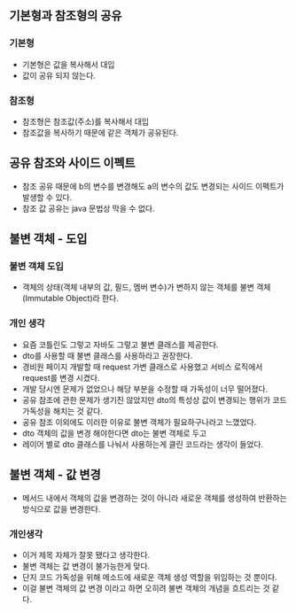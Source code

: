 ## 기본형과 참조형의 공유
### 기본형
- 기본형은 값을 복사해서 대입
- 값이 공유 되지 않는다.

### 참조형
- 참조형은 참조값(주소)를 복사해서 대입
- 참조값을 복사하기 때문에 같은 객체가 공유된다.

## 공유 참조와 사이드 이펙트
- 참조 공유 때문에 b의 변수를 변경해도 a의 변수의 값도 변경되는 사이드 이펙트가 발생할 수 있다.
- 참조 값 공유는 java 문법상 막을 수 없다.

## 불변 객체 - 도입
### 불변 객체 도입
- 객체의 상태(객체 내부의 값, 필드, 멤버 변수)가 변하지 않는 객체를 불변 객체(Immutable Object)라 한다.

### 개인 생각
- 요즘 코틀린도 그렇고 자바도 그렇고 불변 클래스를 제공한다.
- dto를 사용할 때 불변 클래스를 사용하라고 권장한다.
- 경비원 페이지 개발할 때 request 가변 클래스로 사용했고 서비스 로직에서 request를 변경 시켰다.
- 개발 당시엔 문제가 없었으나 해당 부분을 수정할 때 가독성이 너무 떨어졌다.
- 공유 참조에 관한 문제가 생기진 않았지만 dto의 특성상 값이 변경되는 행위가 코드 가독성을 해치는 것 같다.
- 공유 참조 이외에도 이러한 이유로 불변 객체가 필요하구나라고 느꼈었다.
- dto 객체의 값을 변경 해야한다면 dto는 불변 객체로 두고
- 레이어 별로 dto 클래스를 나눠서 사용하는게 클린 코드라는 생각이 들었다.

## 불변 객체 - 값 변경
- 메서드 내에서 객체의 값을 변경하는 것이 아니라 새로운 객체를 생성하여 반환하는 방식으로 값을 변경한다.

### 개인생각
- 이거 제목 자체가 잘못 됐다고 생각한다.
- 불변 객체는 값 변경이 불가능한게 맞다.
- 단지 코드 가독성을 위해 메소드에 새로운 객체 생성 역할을 위임하는 것 뿐이다.
- 이걸 불변 객체의 값 변경 이라고 하면 오히려 불변 객체의 개념을 흐트리는 것 같다.